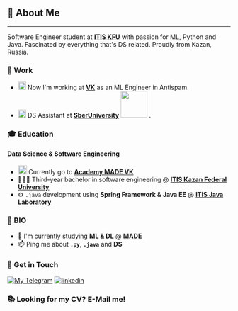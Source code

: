## 🌱 About Me

---

Software Engineer student at [**ITIS KFU**](https://kpfu.ru/itis/) with passion for ML, Python and Java. Fascinated by everything that's DS related. Proudly from Kazan, Russia.


### 🦾 Work

- <a href="https://vk.company/en/company/about/" target="_blank"><img src='https://user-images.githubusercontent.com/62756126/157912247-4e13d707-6e48-4a9e-a6f9-7b63a2e019ac.png' width=18></a> Now I'm working at [**VK**](https://vk.company/en/company/about/) as an ML Engineer in Antispam.
- <a href="https://vk.company/en/company/about/" target="_blank"><img src='https://user-images.githubusercontent.com/62756126/158031414-a574f658-7cd7-4ab6-9cb7-1b67b92bc1bd.png' width=18></a> DS Assistant at [**SberUniversity**](https://sberuniversity.ru) <a href="https://sberuniversity.ru" target="_blank"><img src='https://sberuniversity.ru/local/templates/main/src/assets/img/sber-logo-ru-light.svg' width=60></a> .

### 🎓 Education

#### Data Science & Software Engineering

- <a href="https://data.vk.company/pages/about/" target="_blank"><img src='https://user-images.githubusercontent.com/62756126/157936277-65bcf547-15ea-4942-9cfc-6ca0285438e7.png' width=20></a> Currently go to [**Academy MADE VK**](https://data.vk.company/pages/about/)
- 🙋🏻‍♂️ Third-year bachelor in software engineering @ [**ITIS Kazan Federal University**](https://kpfu.ru/itis/)
- ⚙ `.java` development using **Spring Framework & Java EE** @ [**ITIS Java Laboratory**](https://vk.com/itis_java_lab/)

### 👾 BIO

- 🔭 I'm currently studying **ML & DL** @ [**MADE**](https://data.vk.company/pages/about/)
- 📫 Ping me about **`.py`**, **`.java`** and **DS**

### 📧 Get in Touch

[![My Telegram](https://img.shields.io/badge/telegram-white?&style=for-the-badge&logo=telegram&logoColor=white)](https://t.me/sfnurkaev) 
[![linkedin](https://img.shields.io/badge/linkedin%20-%230077B5.svg?&style=for-the-badge&logo=linkedin&logoColor=white)](https://www.linkedin.com/in/sfnurkaev)

### 📚 Looking for my CV? E-Mail me!
